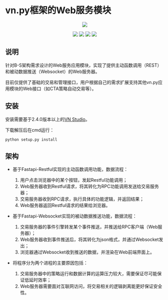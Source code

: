 # vn.py框架的Web服务模块

<p align="center">
  <img src ="https://vnpy.oss-cn-shanghai.aliyuncs.com/vnpy-logo.png"/>
</p>

<p align="center">
    <img src ="https://img.shields.io/badge/version-1.0.2-blueviolet.svg"/>
    <img src ="https://img.shields.io/badge/platform-windows|linux|macos-yellow.svg"/>
    <img src ="https://img.shields.io/badge/python-3.7-blue.svg" />
    <img src ="https://img.shields.io/github/license/vnpy/vnpy.svg?color=orange"/>
</p>

## 说明

针对B-S架构需求设计的Web服务应用模块，实现了提供主动函数调用（REST）和被动数据推送（Websocket）的Web服务器。

目前仅提供了基础的交易和管理接口，用户根据自己的需求扩展支持其他vn.py应用模块的Web接口（如CTA策略自动交易等）。

## 安装

安装需要基于2.4.0版本以上的[VN Studio](https://www.vnpy.com)。

下载解压后在cmd运行：

```
python setup.py install
```

## 架构

* 基于Fastapi-Restful实现的主动函数调用功能，数据流程：
	1. 用户点击浏览器中的某个按钮，发起Restful功能调用；
	2. Web服务器收到Restful请求，将其转化为RPC功能调用发送给交易服务器；
	3. 交易服务器收到RPC请求，执行具体的功能逻辑，并返回结果；
	4. Web服务器返回Restful请求的结果给浏览器。

* 基于Fastapi-Websocket实现的被动数据推送功能，数据流程：
	1. 交易服务器的事件引擎转发某个事件推送，并推送给RPC客户端（Web服务器）；
	2. Web服务器收到事件推送后，将其转化为json格式，并通过Websocket发出；
	3. 浏览器通过Websocket收到推送的数据，并渲染在Web前端界面上。

* 将程序分为两个进程的主要原因包括：
	1. 交易服务器中的策略运行和数据计算的运算压力较大，需要保证尽可能保证低延时效率；
	2. Web服务器需要面对互联网访问，将交易相关的逻辑剥离能更好保证安全性。